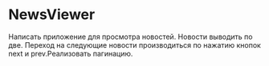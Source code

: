 # NewsViewer
Написать приложение для просмотра новостей. Новости выводить по две.  Переход на следующие новости производиться по нажатию кнопок next и prev.Реализовать пагинацию.
